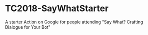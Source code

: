# TC2018-SayWhatStarter
A starter Action on Google for people attending "Say What? Crafting Dialogue for Your Bot"
